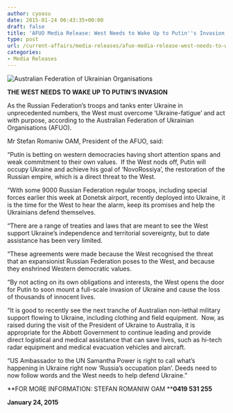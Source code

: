 ```yaml
---
author: cyoasu
date: 2015-01-24 06:43:35+00:00
draft: false
title: 'AFUO Media Release: West Needs to Wake Up to Putin''s Invasion'
type: post
url: /current-affairs/media-releases/afuo-media-release-west-needs-to-wake-up-to-putins-invasion/
categories:
- Media Releases
---
```


![Australian Federation of Ukrainian Organisations](http://www.ozeukes.com/wp-content/uploads/2014/10/image001.png)





**THE WEST NEEDS TO WAKE UP TO PUTIN’S INVASION**


As the Russian Federation’s troops and tanks enter Ukraine in unprecedented numbers, the West must overcome ‘Ukraine-fatigue’ and act with purpose, according to the Australian Federation of Ukrainian Organisations (AFUO).

Mr Stefan Romaniw OAM, President of the AFUO, said:

“Putin is betting on western democracies having short attention spans and weak commitment to their own values.  If the West nods off, Putin will occupy Ukraine and achieve his goal of ‘NovoRossiya’, the restoration of the Russian empire, which is a direct threat to the West.

“With some 9000 Russian Federation regular troops, including special forces earlier this week at Donetsk airport, recently deployed into Ukraine, it is the time for the West to hear the alarm, keep its promises and help the Ukrainians defend themselves.

“There are a range of treaties and laws that are meant to see the West support Ukraine’s independence and territorial sovereignty, but to date assistance has been very limited.

“These agreements were made because the West recognised the threat that an expansionist Russian Federation poses to the West, and because they enshrined Western democratic values.

“By not acting on its own obligations and interests, the West opens the door for Putin to soon mount a full-scale invasion of Ukraine and cause the loss of thousands of innocent lives.

“It is good to recently see the next tranche of Australian non-lethal military support flowing to Ukraine, including clothing and field equipment.  Now, as raised during the visit of the President of Ukraine to Australia, it is appropriate for the Abbott Government to continue leading and provide direct logistical and medical assistance that can save lives, such as hi-tech radar equipment and medical evacuation vehicles and aircraft.

“US Ambassador to the UN Samantha Power is right to call what’s happening in Ukraine right now ‘Russia’s occupation plan’. Deeds need to now follow words and the West needs to help defend Ukraine.”

**FOR MORE INFORMATION: STEFAN ROMANIW OAM ****0419 531 255**

**January 24, 2015**

